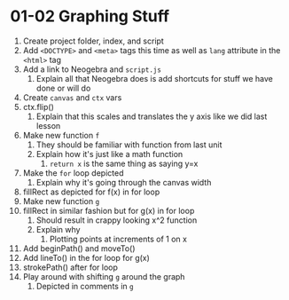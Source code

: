 # 01-02 Graphing Stuff

1. Create project folder, index, and script
1. Add `<DOCTYPE>` and `<meta>` tags this time as well as `lang` attribute in the `<html>` tag
1. Add a link to Neogebra and `script.js`
    1. Explain all that Neogebra does is add shortcuts for stuff we have done or will do
1. Create `canvas` and `ctx` vars
1. ctx.flip()
    1. Explain that this scales and translates the y axis like we did last lesson
1. Make new function `f`
    1. They should be familiar with function from last unit
    1. Explain how it's just like a math function
        1. `return x` is the same thing as saying y=x
1. Make the `for` loop depicted
    1. Explain why it's going through the canvas width
1. fillRect as depicted for f(x) in for loop
1. Make new function `g`
1. fillRect in similar fashion but for g(x) in for loop
    1. Should result in crappy looking x^2 function
    1. Explain why
        1. Plotting points at increments of 1 on x
1. Add beginPath() and moveTo()
1. Add lineTo() in the for loop for g(x)
1. strokePath() after for loop
1. Play around with shifting `g` around the graph
    1. Depicted in comments in `g`
